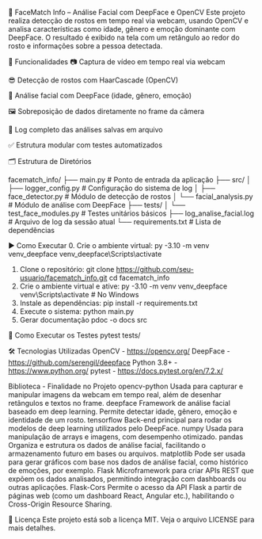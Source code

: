 📸 FaceMatch Info – Análise Facial com DeepFace e OpenCV
Este projeto realiza detecção de rostos em tempo real via webcam, usando OpenCV e analisa características como idade, gênero e emoção dominante com DeepFace. O resultado é exibido na tela com um retângulo ao redor do rosto e informações sobre a pessoa detectada.

🧠 Funcionalidades
📷 Captura de vídeo em tempo real via webcam

😎 Detecção de rostos com HaarCascade (OpenCV)

🤖 Análise facial com DeepFace (idade, gênero, emoção)

🖼️ Sobreposição de dados diretamente no frame da câmera

📝 Log completo das análises salvas em arquivo

✅ Estrutura modular com testes automatizados

🗂️ Estrutura de Diretórios

facematch_info/
├── main.py                     # Ponto de entrada da aplicação
├── src/
│   ├── logger_config.py        # Configuração do sistema de log
│   ├── face_detector.py        # Módulo de detecção de rostos
│   └── facial_analysis.py      # Módulo de análise com DeepFace
├── tests/
│   └── test_face_modules.py    # Testes unitários básicos
├── log_analise_facial.log      # Arquivo de log da sessão atual
└── requirements.txt            # Lista de dependências

▶️ Como Executar
0. Crie o ambiente virtual:
    py -3.10 -m venv venv_deepface
    venv_deepface\Scripts\activate
1. Clone o repositório:
    git clone https://github.com/seu-usuario/facematch_info.git
    cd facematch_info
2. Crie o ambiente virtual e ative:
    py -3.10 -m venv venv_deepface
    venv\Scripts\activate  # No Windows
3. Instale as dependências:
    pip install -r requirements.txt
4. Execute o sistema:
    python main.py
5. Gerar documentação
    pdoc -o docs src

🧪 Como Executar os Testes
    pytest tests/

🛠️ Tecnologias Utilizadas
OpenCV - https://opencv.org/
DeepFace - https://github.com/serengil/deepface
Python 3.8+ - https://www.python.org/
pytest - https://docs.pytest.org/en/7.2.x/

Biblioteca - Finalidade no Projeto
opencv-python	Usada para capturar e manipular imagens da webcam em tempo real, além de desenhar retângulos e textos no frame.
deepface	Framework de análise facial baseado em deep learning. Permite detectar idade, gênero, emoção e identidade de um rosto.
tensorflow	Back-end principal para rodar os modelos de deep learning utilizados pelo DeepFace.
numpy	Usada para manipulação de arrays e imagens, com desempenho otimizado.
pandas	Organiza e estrutura os dados de análise facial, facilitando o armazenamento futuro em bases ou arquivos.
matplotlib	Pode ser usada para gerar gráficos com base nos dados de análise facial, como histórico de emoções, por exemplo.
Flask	Microframework para criar APIs REST que expõem os dados analisados, permitindo integração com dashboards ou outras aplicações.
Flask-Cors	Permite o acesso da API Flask a partir de páginas web (como um dashboard React, Angular etc.), habilitando o Cross-Origin Resource Sharing.

📄 Licença
Este projeto está sob a licença MIT. Veja o arquivo LICENSE para mais detalhes.